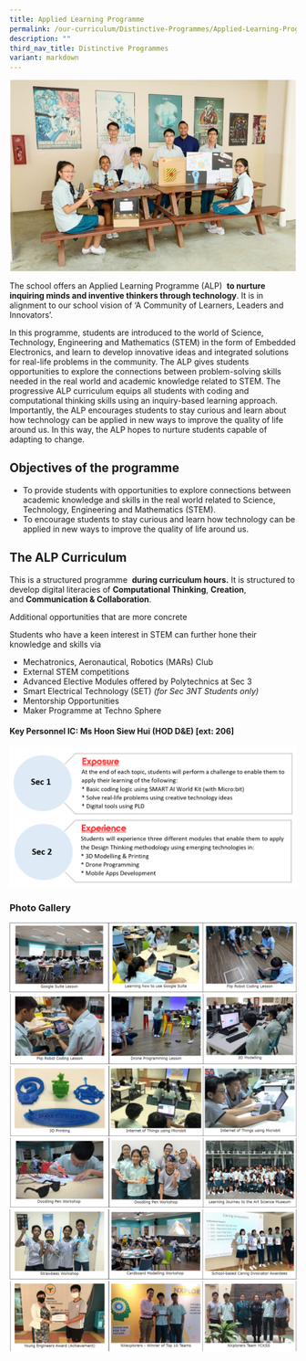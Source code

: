 ```yaml
---
title: Applied Learning Programme
permalink: /our-curriculum/Distinctive-Programmes/Applied-Learning-Programme/
description: ""
third_nav_title: Distinctive Programmes
variant: markdown
---
```

![](/images/Our%20Curriculum/Distinctive%20Programmes/Applied%20Learning%20Programme/A1.jpg)

The school offers an Applied Learning Programme (ALP)  **to nurture inquiring minds and inventive thinkers through technology**. It is in alignment to our school vision of ‘A Community of Learners, Leaders and Innovators’.   

  

In this programme, students are introduced to the world of Science, Technology, Engineering and Mathematics (STEM) in the form of Embedded Electronics, and learn to develop innovative ideas and integrated solutions for real-life problems in the community. The ALP gives students opportunities to explore the connections between problem-solving skills needed in the real world and academic knowledge related to STEM. The progressive ALP curriculum equips all students with coding and computational thinking skills using an inquiry-based learning approach. Importantly, the ALP encourages students to stay curious and learn about how technology can be applied in new ways to improve the quality of life around us. In this way, the ALP hopes to nurture students capable of adapting to change.

  
## Objectives of the programme

* To provide students with opportunities to explore connections between academic knowledge and skills in the real world related to Science, Technology, Engineering and Mathematics (STEM).
* To encourage students to stay curious and learn how technology can be applied in new ways to improve the quality of life around us. 

  
## The ALP Curriculum

This is a structured programme  **during curriculum hours.** It is structured to develop digital literacies of **Computational Thinking**, **Creation**, and **Communication & Collaboration**.

Additional opportunities that are more concrete  

  

Students who have a keen interest in STEM can further hone their knowledge and skills via

*   Mechatronics, Aeronautical, Robotics (MARs) Club 
*   External STEM competitions
*   Advanced Elective Modules offered by Polytechnics at Sec 3
*   Smart Electrical Technology (SET) _(for Sec 3NT Students only)_
*   Mentorship Opportunities
*   Maker Programme at Techno Sphere 

  

#### Key Personnel IC: Ms Hoon Siew Hui (HOD D&E) \[ext: 206\]

![](/images/Our%20Curriculum/Distinctive%20Programmes/Applied%20Learning%20Programme/DP_ALP_A2updated_20240506.png)

### **Photo Gallery**

![](/images/Our%20Curriculum/Distinctive%20Programmes/Applied%20Learning%20Programme/A3.png)
![](/images/Our%20Curriculum/Distinctive%20Programmes/Applied%20Learning%20Programme/A4.png)
![](/images/Our%20Curriculum/Distinctive%20Programmes/Applied%20Learning%20Programme/A5.png)
![](/images/Our%20Curriculum/Distinctive%20Programmes/Applied%20Learning%20Programme/A6.png)
![](/images/Our%20Curriculum/Distinctive%20Programmes/Applied%20Learning%20Programme/A7.png)
![](/images/Our%20Curriculum/Distinctive%20Programmes/Applied%20Learning%20Programme/A8.png)